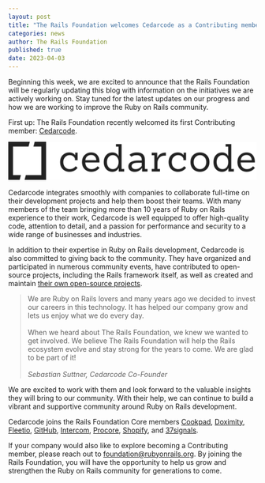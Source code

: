 ```yaml
---
layout: post
title: "The Rails Foundation welcomes Cedarcode as a Contributing member"
categories: news
author: The Rails Foundation
published: true
date: 2023-04-03
---
```


Beginning this week, we are excited to announce that the Rails Foundation will be regularly updating this blog with information on the initiatives we are actively working on. Stay tuned for the latest updates on our progress and how we are working to improve the Ruby on Rails community.

First up: The Rails Foundation recently welcomed its first Contributing member: <a href="https://www.cedarcode.com/">Cedarcode</a>.

<img src="/assets/images/logo-cedarcode.svg">

Cedarcode integrates smoothly with companies to collaborate full-time on their development projects and help them boost their teams. With many members of the team bringing more than 10 years of Ruby on Rails experience to their work, Cedarcode is well equipped to offer high-quality code, attention to detail, and a passion for performance and security to a wide range of businesses and industries.

In addition to their expertise in Ruby on Rails development, Cedarcode is also committed to giving back to the community. They have organized and participated in numerous community events, have contributed to open-source projects, including the Rails framework itself, as well as created and maintain <a href="https://www.cedarcode.com/open-source">their own open-source projects</a>.

>We are Ruby on Rails lovers and many years ago we decided to invest our careers in this technology. It has helped our company grow and lets us enjoy what we do every day.
<br><br>When we heard about The Rails Foundation, we knew we wanted to get involved. We believe The Rails Foundation will help the Rails ecosystem evolve and stay strong for the years to come. We are glad to be part of it!
><br><br>*Sebastian Suttner, Cedarcode Co-Founder*
>

We are excited to work with them and look forward to the valuable insights they will bring to our community. With their help, we can continue to build a vibrant and supportive community around Ruby on Rails development.

Cedarcode joins the Rails Foundation Core members <a href="https://cookpad.com">Cookpad</a>, <a href="https://www.doximity.com">Doximity</a>, <a href="https://www.fleetio.com">Fleetio</a>, <a href="https://github.com">GitHub</a>, <a href="https://www.intercom.com">Intercom</a>, <a href="https://www.procore.com">Procore</a>, <a href="https://www.shopify.com">Shopify</a>, and <a href="https://37signals.com">37signals</a>.

If your company would also like to explore becoming a Contributing member, please reach out to <a href="mailto:foundation@rubyonrails.org">foundation@rubyonrails.org</a>. By joining the Rails Foundation, you will have the opportunity to help us grow and strengthen the Ruby on Rails community for generations to come. 
